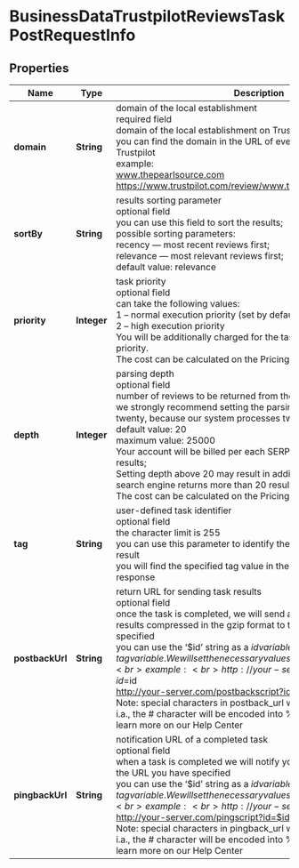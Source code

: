 # BusinessDataTrustpilotReviewsTaskPostRequestInfo


## Properties

| Name | Type | Description | Notes |
|------------ | ------------- | ------------- | -------------|
**domain** | **String** | domain of the local establishment<br>required field<br>domain of the local establishment on Trustpilot;<br>you can find the domain in the URL of every business listed on Trustpilot<br>example:<br>www.thepearlsource.com<br>https://www.trustpilot.com/review/www.thepearlsource.com |[optional]|
**sortBy** | **String** | results sorting parameter<br>optional field<br>you can use this field to sort the results;<br>possible sorting parameters:<br>recency — most recent reviews first;<br>relevance — most relevant reviews first;<br>default value: relevance |[optional]|
**priority** | **Integer** | task priority<br>optional field<br>can take the following values:<br>1 – normal execution priority (set by default)<br>2 – high execution priority<br>You will be additionally charged for the tasks with high execution priority.<br>The cost can be calculated on the Pricing page. |[optional]|
**depth** | **Integer** | parsing depth<br>optional field<br>number of reviews to be returned from the API response<br>we strongly recommend setting the parsing depth in the multiples of twenty, because our system processes twenty reviews in a row<br>default value: 20<br>maximum value: 25000<br>Your account will be billed per each SERP containing up to 20 results;<br>Setting depth above 20 may result in additional charges if the search engine returns more than 20 results;<br>The cost can be calculated on the Pricing page. |[optional]|
**tag** | **String** | user-defined task identifier<br>optional field<br>the character limit is 255<br>you can use this parameter to identify the task and match it with the result<br>you will find the specified tag value in the data object of the response |[optional]|
**postbackUrl** | **String** | return URL for sending task results<br>optional field<br>once the task is completed, we will send a POST request with its results compressed in the gzip format to the postback_url you specified<br>you can use the ‘$id’ string as a $id variable and ‘$tag’ as urlencoded $tag variable. We will set the necessary values before sending the request.<br>example:<br>http://your-server.com/postbackscript?id=$id<br>http://your-server.com/postbackscript?id=$id&tag=$tag<br>Note: special characters in postback_url will be urlencoded;<br>i.a., the # character will be encoded into %23<br>learn more on our Help Center |[optional]|
**pingbackUrl** | **String** | notification URL of a completed task<br>optional field<br>when a task is completed we will notify you by GET request sent to the URL you have specified<br>you can use the ‘$id’ string as a $id variable and ‘$tag’ as urlencoded $tag variable. We will set the necessary values before sending the request.<br>example:<br>http://your-server.com/pingscript?id=$id<br>http://your-server.com/pingscript?id=$id&tag=$tag<br>Note: special characters in pingback_url will be urlencoded;<br>i.a., the # character will be encoded into %23<br>learn more on our Help Center |[optional]|